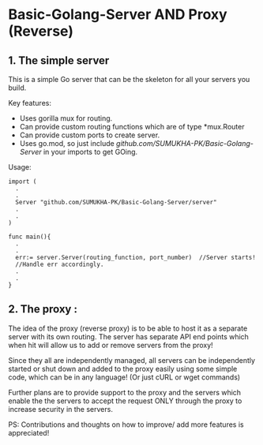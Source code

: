 # Basic-Golang-Server AND Proxy (Reverse)


## 1. The simple server
This is a simple Go server that can be the skeleton for all your servers you build.

Key features:
* Uses gorilla mux for routing. 
* Can provide custom routing functions which are of type \*mux.Router
* Can provide custom ports to create server.
* Uses go.mod, so just include *github.com/SUMUKHA-PK/Basic-Golang-Server* in your imports to get GOing.

Usage:

```
import (
  .
  .
  Server "github.com/SUMUKHA-PK/Basic-Golang-Server/server"
  .
  .
)

func main(){
  .
  .
  err:= server.Server(routing_function, port_number)  //Server starts!
  //Handle err accordingly.
  .
  .
}
```

## 2. The proxy :


The idea of the proxy (reverse proxy) is to be able to host it as a separate server with its own routing.
The server has separate API end points which when hit will allow us to add or remove servers from the 
proxy!


Since they all are independently managed, all servers can be independently started or shut down and added to 
the proxy easily using some simple code, which can be in any language! (Or just cURL or wget commands)

Further plans are to provide support to the proxy and the servers which enable the the servers to accept the
request ONLY through the proxy to increase security in the servers.



PS: Contributions and thoughts on how to improve/ add more features is appreciated!

